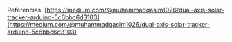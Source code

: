 Referencias:
[https://medium.com/@muhammadqasim1026/dual-axis-solar-tracker-arduino-5c6bbc6d3103](https://medium.com/@muhammadqasim1026/dual-axis-solar-tracker-arduino-5c6bbc6d3103)
